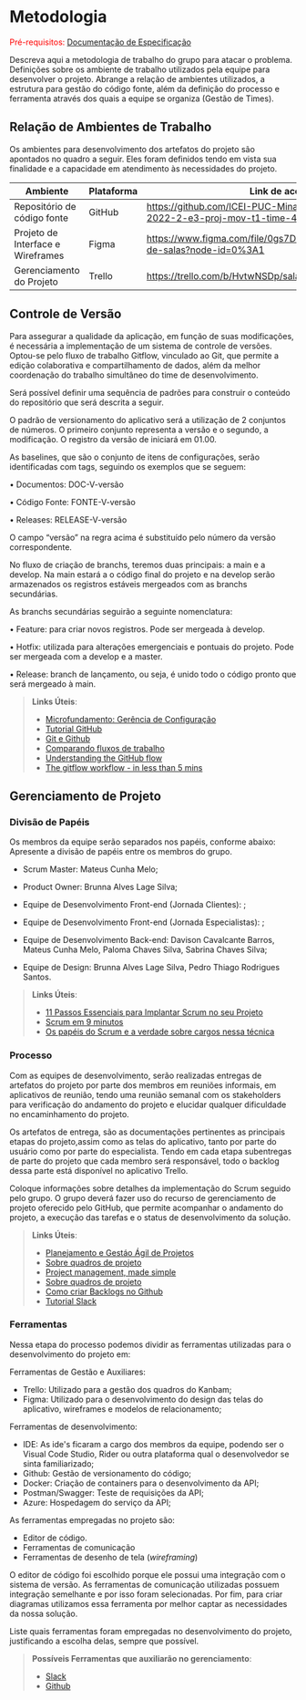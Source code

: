 # Metodologia

<span style="color:red">Pré-requisitos: <a href="2-Especificação do Projeto.md"> Documentação de Especificação</a></span>

Descreva aqui a metodologia de trabalho do grupo para atacar o problema. Definições sobre os ambiente de trabalho utilizados pela equipe para desenvolver o projeto. Abrange a relação de ambientes utilizados, a estrutura para gestão do código fonte, além da definição do processo e ferramenta através dos quais a equipe se organiza (Gestão de Times).

## Relação de Ambientes de Trabalho

Os ambientes para desenvolvimento dos artefatos do projeto são apontados no quadro a seguir. Eles foram definidos tendo em vista sua finalidade e a capacidade em atendimento às necessidades do projeto.

| Ambiente                          | Plataforma | Link de acesso                                                                                  |
| --------------------------------- | ---------- | ----------------------------------------------------------------------------------------------- |
| Repositório de código fonte       | GitHub     | https://github.com/ICEI-PUC-Minas-PMV-ADS/pmv-ads-2022-2-e3-proj-mov-t1-time-4-sala-virtual.git |
| Projeto de Interface e Wireframes | Figma      | https://www.figma.com/file/0gs7DZ1i4bLD0QE49Opp4d/App-de-salas?node-id=0%3A1                    |
| Gerenciamento do Projeto          | Trello     | https://trello.com/b/HvtwNSDp/sala-virtual                                                      |

## Controle de Versão

Para assegurar a qualidade da aplicação, em função de suas modificações, é necessária a implementação de um sistema de controle de versões. Optou-se pelo fluxo de trabalho Gitflow, vinculado ao Git, que permite a edição colaborativa e compartilhamento de dados, além da melhor coordenação do trabalho simultâneo do time de desenvolvimento. 

Será possível definir uma sequência de padrões para construir o conteúdo do repositório que será descrita a seguir.

O padrão de versionamento do aplicativo será a utilização de 2 conjuntos de números. O primeiro conjunto representa a versão e o segundo, a modificação. O registro da versão de iniciará em 01.00.

As baselines, que são o conjunto de itens de configurações, serão identificadas com tags, seguindo os exemplos que se seguem:

•	Documentos: DOC-V-versão

•	Código Fonte: FONTE-V-versão

•	Releases: RELEASE-V-versão

O campo “versão” na regra acima é substituído pelo número da versão correspondente.

No fluxo de criação de branchs, teremos duas principais: a main e a develop. Na main estará a o código final do projeto e na develop serão armazenados os registros estáveis mergeados com as branchs secundárias.

As branchs secundárias seguirão a seguinte nomenclatura:

•	Feature: para criar novos registros. Pode ser mergeada à develop.

•	Hotfix: utilizada para alterações emergenciais e pontuais do projeto. Pode ser mergeada com a develop e a master.

•	Release: branch de lançamento, ou seja, é unido todo o código pronto que será mergeado à main.


> **Links Úteis**:
>
> - [Microfundamento: Gerência de Configuração](https://pucminas.instructure.com/courses/87878/)
> - [Tutorial GitHub](https://guides.github.com/activities/hello-world/)
> - [Git e Github](https://www.youtube.com/playlist?list=PLHz_AreHm4dm7ZULPAmadvNhH6vk9oNZA)
> - [Comparando fluxos de trabalho](https://www.atlassian.com/br/git/tutorials/comparing-workflows)
> - [Understanding the GitHub flow](https://guides.github.com/introduction/flow/)
> - [The gitflow workflow - in less than 5 mins](https://www.youtube.com/watch?v=1SXpE08hvGs)

## Gerenciamento de Projeto

### Divisão de Papéis

Os membros da equipe serão separados nos papéis, conforme abaixo:
Apresente a divisão de papéis entre os membros do grupo.

- Scrum Master: Mateus Cunha Melo;
- Product Owner: Brunna Alves Lage Silva;

- Equipe de Desenvolvimento Front-end (Jornada Clientes): ;
- Equipe de Desenvolvimento Front-end (Jornada Especialistas): ;
- Equipe de Desenvolvimento Back-end: Davison Cavalcante Barros, Mateus Cunha Melo, Paloma Chaves Silva, Sabrina Chaves Silva;
- Equipe de Design: Brunna Alves Lage Silva, Pedro Thiago Rodrigues Santos.

> **Links Úteis**:
>
> - [11 Passos Essenciais para Implantar Scrum no seu Projeto](https://mindmaster.com.br/scrum-11-passos/)
> - [Scrum em 9 minutos](https://www.youtube.com/watch?v=XfvQWnRgxG0)
> - [Os papéis do Scrum e a verdade sobre cargos nessa técnica](https://www.atlassian.com/br/agile/scrum/roles)

### Processo

Com as equipes de desenvolvimento, serão realizadas entregas de artefatos do projeto por parte dos membros em reuniões informais, em aplicativos de reunião, tendo uma reunião semanal com os stakeholders para verificação do andamento do projeto e elucidar qualquer dificuldade no encaminhamento do projeto.

Os artefatos de entrega, são as documentações pertinentes as principais etapas do projeto,assim como as telas do aplicativo, tanto por parte do usuário como por parte do especialista. Tendo em cada etapa subentregas de parte do projeto que cada membro será responsável, todo o backlog dessa parte está disponível no aplicativo Trello.

Coloque informações sobre detalhes da implementação do Scrum seguido pelo grupo. O grupo deverá fazer uso do recurso de gerenciamento de projeto oferecido pelo GitHub, que permite acompanhar o andamento do projeto, a execução das tarefas e o status de desenvolvimento da solução.

> **Links Úteis**:
>
> - [Planejamento e Gestáo Ágil de Projetos](https://pucminas.instructure.com/courses/87878/pages/unidade-2-tema-2-utilizacao-de-ferramentas-para-controle-de-versoes-de-software)
> - [Sobre quadros de projeto](https://docs.github.com/pt/issues/organizing-your-work-with-project-boards/managing-project-boards/about-project-boards)
> - [Project management, made simple](https://github.com/features/project-management/)
> - [Sobre quadros de projeto](https://docs.github.com/pt/github/managing-your-work-on-github/about-project-boards)
> - [Como criar Backlogs no Github](https://www.youtube.com/watch?v=RXEy6CFu9Hk)
> - [Tutorial Slack](https://slack.com/intl/en-br/)

### Ferramentas

Nessa etapa do processo podemos dividir as ferramentas utilizadas para o desenvolvimento do projeto em:

Ferramentas de Gestão e Auxiliares:

- Trello: Utilizado para a gestão dos quadros do Kanbam;
- Figma: Utilizado para o desenvolvimento do design das telas do aplicativo, wireframes e modelos de relacionamento;

Ferramentas de desenvolvimento:

- IDE: As ide's ficaram a cargo dos membros da equipe, podendo ser o Visual Code Studio, Rider ou outra plataforma qual o desenvolvedor se sinta familiarizado;
- Github: Gestão de versionamento do código;
- Docker: Criação de containers para o desenvolvimento da API;
- Postman/Swagger: Teste de requisições da API;
- Azure: Hospedagem do serviço da API;

As ferramentas empregadas no projeto são:

- Editor de código.
- Ferramentas de comunicação
- Ferramentas de desenho de tela (_wireframing_)

O editor de código foi escolhido porque ele possui uma integração com o sistema de versão. As ferramentas de comunicação utilizadas possuem integração semelhante e por isso foram selecionadas. Por fim, para criar diagramas utilizamos essa ferramenta por melhor captar as necessidades da nossa solução.

Liste quais ferramentas foram empregadas no desenvolvimento do projeto, justificando a escolha delas, sempre que possível.

> **Possíveis Ferramentas que auxiliarão no gerenciamento**:
>
> - [Slack](https://slack.com/)
> - [Github](https://github.com/)
